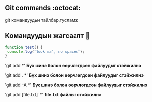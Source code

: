 ## Git commands :octocat:
git командуудын тайлбар,тусламж 


## Командуудын жагсаалт :dizzy:
```javascript
function test() {
 console.log("look ma’, no spaces");
}
```

'git add *' **Бүх шинэ болон өөрчлөгдсөн файлуудыг стэйжилнэ**

'git add . *' **Бүх шинэ болон өөрчлөгдсөн файлуудыг стэйжилнэ**

'git add -A *' **Бүх шинэ болон өөрчлөгдсөн файлуудыг стэйжилнэ**

'git add [file.txt]' *' **file.txt файлыг стэйжилнэ**

